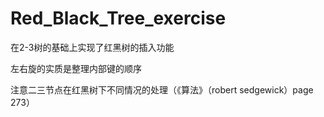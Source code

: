 # Red_Black_Tree_exercise

在2-3树的基础上实现了红黑树的插入功能

左右旋的实质是整理内部键的顺序

注意二三节点在红黑树下不同情况的处理（《算法》（robert sedgewick）page 273）
